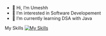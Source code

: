 - 👋 Hi, I’m Umeshh
- 👀 I’m interested in Software Developement 
- 🌱 I’m currently learning DSA with Java


My Skills
[![My Skills](https://skillicons.dev/icons?i=aws,gcp,azure,react,vue,flutter&perline=3)](https://skillicons.dev)



<!---
umesh7711/umesh7711 is a ✨ special ✨ repository because its `README.md` (this file) appears on your GitHub profile.
You can click the Preview link to take a look at your changes.
--->
